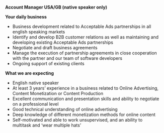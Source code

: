 <? include jobs/header ?>

**Account Manager USA/GB (native speaker only)**

**Your daily business**

- Business development related to Acceptable Ads partnerships in all english speaking markets
- Identify and develop B2B customer relations as well as maintaining and developing existing Acceptable Ads partnerships
- Negotiate and draft business agreements
- Manage the execution of partnership agreements in close cooperation with the partner and our team of software developers
- Ongoing support of existing clients 

**What we are expecting**

- English native speaker
- At least 3 years’ experience in a business related to Online Advertising, Content Monetization or Content Production
- Excellent communication and presentation skills and ability to negotiate on a professional level
- Good technical understanding of online advertising
- Deep knowledge of different monetization methods for online content
- Self-motivated and able to work unsupervised, and an ability to multitask and ‘wear multiple hats’

<? include jobs/footer ?>
